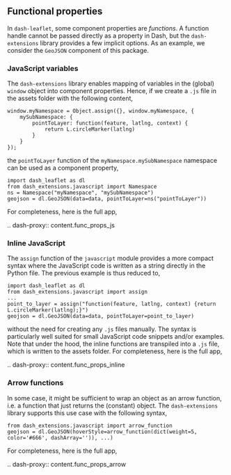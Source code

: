 ## Functional properties

In `dash-leaflet`, some component properties are *functions*. A function handle cannot be passed directly as a property in Dash, but the `dash-extensions` library provides a few implicit options. As an example, we consider the `GeoJSON` component of this package.

### JavaScript variables

The `dash-extensions` library enables mapping of variables in the (global) `window` object into component properties.  Hence, if we create a `.js` file in the assets folder with the following content,

	window.myNamespace = Object.assign({}, window.myNamespace, {  
	    mySubNamespace: {  
	        pointToLayer: function(feature, latlng, context) {  
	            return L.circleMarker(latlng)  
	        }  
	    }  
	});

the `pointToLayer` function of the `myNamespace.mySubNamespace` namespace can be used as a component property,

    import dash_leaflet as dl
    from dash_extensions.javascript import Namespace
    ns = Namespace("myNamespace", "mySubNamespace")
    geojson = dl.GeoJSON(data=data, pointToLayer=ns("pointToLayer"))

For completeness, here is the full app,

.. dash-proxy:: content.func_props_js

### Inline JavaScript

The `assign` function of the `javascript` module provides a more compact syntax where the JavaScript code is written as a string directly in the Python file. The previous example is thus reduced to,

    import dash_leaflet as dl
    from dash_extensions.javascript import assign
    ...
    point_to_layer = assign("function(feature, latlng, context) {return L.circleMarker(latlng);}")
    geojson = dl.GeoJSON(data=data, pointToLayer=point_to_layer)

without the need for creating any `.js` files manually. The syntax is particularly well suited for small JavaScript code snippets and/or examples. Note that under the hood, the inline functions are transpiled into a `.js` file, which is written to the assets folder. For completeness, here is the full app,

.. dash-proxy:: content.func_props_inline

### Arrow functions

In some case, it might be sufficient to wrap an object as an arrow function, i.e. a function that just returns the (constant) object. The `dash-extensions` library supports this use case with the following syntax,

    from dash_extensions.javascript import arrow_function
    geojson = dl.GeoJSON(hoverStyle=arrow_function(dict(weight=5, color='#666', dashArray='')), ...)

For completeness, here is the full app,

.. dash-proxy:: content.func_props_arrow

